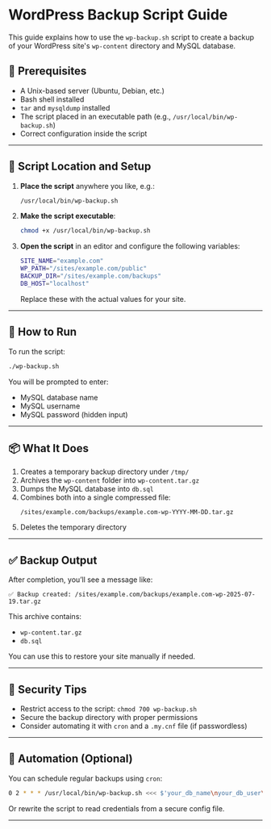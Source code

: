 # WordPress Backup Script Guide

This guide explains how to use the `wp-backup.sh` script to create a backup of your WordPress site's `wp-content` directory and MySQL database.

## 🔧 Prerequisites

- A Unix-based server (Ubuntu, Debian, etc.)
- Bash shell installed
- `tar` and `mysqldump` installed
- The script placed in an executable path (e.g., `/usr/local/bin/wp-backup.sh`)
- Correct configuration inside the script

---

## 📁 Script Location and Setup

1. **Place the script** anywhere you like, e.g.:
   ```bash
   /usr/local/bin/wp-backup.sh
   ```

2. **Make the script executable**:
   ```bash
   chmod +x /usr/local/bin/wp-backup.sh
   ```

3. **Open the script** in an editor and configure the following variables:

   ```bash
   SITE_NAME="example.com"
   WP_PATH="/sites/example.com/public"
   BACKUP_DIR="/sites/example.com/backups"
   DB_HOST="localhost"
   ```

   Replace these with the actual values for your site.

---

## 🚀 How to Run

To run the script:

```bash
./wp-backup.sh
```

You will be prompted to enter:

- MySQL database name
- MySQL username
- MySQL password (hidden input)

---

## 📦 What It Does

1. Creates a temporary backup directory under `/tmp/`
2. Archives the `wp-content` folder into `wp-content.tar.gz`
3. Dumps the MySQL database into `db.sql`
4. Combines both into a single compressed file:
   ```
   /sites/example.com/backups/example.com-wp-YYYY-MM-DD.tar.gz
   ```
5. Deletes the temporary directory

---

## ✅ Backup Output

After completion, you’ll see a message like:

```
✅ Backup created: /sites/example.com/backups/example.com-wp-2025-07-19.tar.gz
```

This archive contains:
- `wp-content.tar.gz`
- `db.sql`

You can use this to restore your site manually if needed.

---

## 🔐 Security Tips

- Restrict access to the script: `chmod 700 wp-backup.sh`
- Secure the backup directory with proper permissions
- Consider automating it with `cron` and a `.my.cnf` file (if passwordless)

---

## 📅 Automation (Optional)

You can schedule regular backups using `cron`:

```bash
0 2 * * * /usr/local/bin/wp-backup.sh <<< $'your_db_name\nyour_db_user\nyour_db_pass'
```

Or rewrite the script to read credentials from a secure config file.

---
